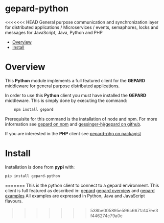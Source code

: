 # gepard-python
<<<<<<< HEAD
General purpose communication and synchronization layer for distributed applications / Microservices / events, semaphores, locks and messages for JavaScript, Java, Python and PHP

<!-- MarkdownTOC -->

- [Overview](#overview)
- [Install](#install)

<!-- /MarkdownTOC -->

# Overview
This __Python__ module implements a full featured client for the __GEPARD__ middleware for general purpose distributed applications.

In order to use this __Python__ client you must have installed the __GEPARD__ middleware.
This is simply done by executing the command:

```bash
	npm install gepard
```

Prerequisite for this command is the installation of node and npm.
For more information see [gepard on npm](https://www.npmjs.com/package/gepard) and [gessinger-hj/gepard on github](https://github.com/gessinger-hj/gepard).

If you are interested in the __PHP__ client see [pepard-php on packagist](https://pypi.python.org/pypi/gepard-python)

# Install

Installation is done from __pypi__ with:

```sh
pip install gepard-python
```
=======
This is the python client to connect to a gepard environment.
This client is full featured as described in:
 [gepard](https://github.com/gessinger-hj/gepard)
 [gepard overview](https://github.com/gessinger-hj/gepard#overview)
 and
 [gepard examples](https://github.com/gessinger-hj/gepard#examples)
 All examples are expressed in Python, Java and JavaScript flavours.
>>>>>>> 538be005895e596c6671a147ee3f446274c79a0c
